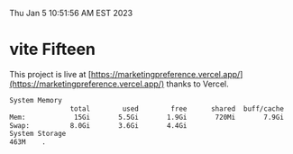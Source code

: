 Thu Jan  5 10:51:56 AM EST 2023

# vite Fifteen


This project is live at [https://marketingpreference.vercel.app/](https://marketingpreference.vercel.app/) thanks to Vercel.

```bash
System Memory
               total        used        free      shared  buff/cache   available
Mem:            15Gi       5.5Gi       1.9Gi       720Mi       7.9Gi       8.8Gi
Swap:          8.0Gi       3.6Gi       4.4Gi
System Storage
463M	.
```
